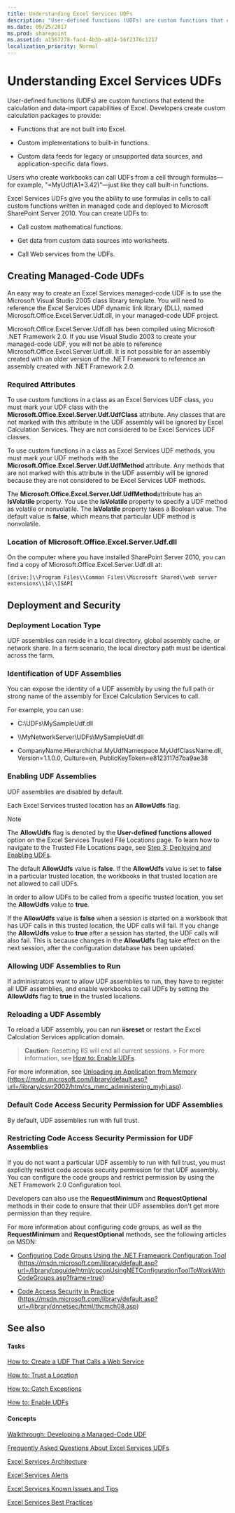 ```yaml
---
title: Understanding Excel Services UDFs
description: "User-defined functions (UDFs) are custom functions that extend the calculation and data-import capabilities of Excel."
ms.date: 09/25/2017
ms.prod: sharepoint
ms.assetid: a1567278-fac4-4b3b-a814-56f2376c1217
localization_priority: Normal
---
```



# Understanding Excel Services UDFs

User-defined functions (UDFs) are custom functions that extend the calculation and data-import capabilities of Excel. Developers create custom calculation packages to provide:
  
    
    


- Functions that are not built into Excel.
    
  
- Custom implementations to built-in functions.
    
  
- Custom data feeds for legacy or unsupported data sources, and application-specific data flows.
    
  

Users who create workbooks can call UDFs from a cell through formulas—for example, "=MyUdf(A1*3.42)"—just like they call built-in functions.
  
    
    

Excel Services UDFs give you the ability to use formulas in cells to call custom functions written in managed code and deployed to Microsoft SharePoint Server 2010. You can create UDFs to:
- Call custom mathematical functions.
    
  
- Get data from custom data sources into worksheets.
    
  
- Call Web services from the UDFs.
    
  

## Creating Managed-Code UDFs

An easy way to create an Excel Services managed-code UDF is to use the Microsoft Visual Studio 2005 class library template. You will need to reference the Excel Services UDF dynamic link library (DLL), named Microsoft.Office.Excel.Server.Udf.dll, in your managed-code UDF project. 
  
    
    
Microsoft.Office.Excel.Server.Udf.dll has been compiled using Microsoft .NET Framework 2.0. If you use Visual Studio 2003 to create your managed-code UDF, you will not be able to reference Microsoft.Office.Excel.Server.Udf.dll. It is not possible for an assembly created with an older version of the .NET Framework to reference an assembly created with .NET Framework 2.0.
  
    
    

### Required Attributes

To use custom functions in a class as an Excel Services UDF class, you must mark your UDF class with the **Microsoft.Office.Excel.Server.Udf.UdfClass** attribute. Any classes that are not marked with this attribute in the UDF assembly will be ignored by Excel Calculation Services. They are not considered to be Excel Services UDF classes.
  
    
    
To use custom functions in a class as Excel Services UDF methods, you must mark your UDF methods with the **Microsoft.Office.Excel.Server.Udf.UdfMethod** attribute. Any methods that are not marked with this attribute in the UDF assembly will be ignored because they are not considered to be Excel Services UDF methods.
  
    
    
The **Microsoft.Office.Excel.Server.Udf.UdfMethod**attribute has an **IsVolatile** property. You use the **IsVolatile** property to specify a UDF method as volatile or nonvolatile. The **IsVolatile** property takes a Boolean value. The default value is **false**, which means that particular UDF method is nonvolatile.
  
    
    

### Location of Microsoft.Office.Excel.Server.Udf.dll

On the computer where you have installed SharePoint Server 2010, you can find a copy of Microsoft.Office.Excel.Server.Udf.dll at:
  
    
    
 `[drive:]\\Program Files\\Common Files\\Microsoft Shared\\web server extensions\\14\\ISAPI`
  
    
    

## Deployment and Security


### Deployment Location Type

UDF assemblies can reside in a local directory, global assembly cache, or network share. In a farm scenario, the local directory path must be identical across the farm.
  
    
    

### Identification of UDF Assemblies

You can expose the identity of a UDF assembly by using the full path or strong name of the assembly for Excel Calculation Services to call. 
  
    
    
For example, you can use:
  
    
    

- C:\\UDFs\\MySampleUdf.dll 
    
  
- \\\\MyNetworkServer\\UDFs\\MySampleUdf.dll
    
  
- CompanyName.Hierarchichal.MyUdfNamespace.MyUdfClassName.dll, Version=1.1.0.0, Culture=en, PublicKeyToken=e8123117d7ba9ae38
    
  

### Enabling UDF Assemblies

UDF assemblies are disabled by default. 
  
    
    
Each Excel Services trusted location has an **AllowUdfs** flag.
  
> [!NOTE] 
> The **AllowUdfs** flag is denoted by the **User-defined functions allowed** option on the Excel Services Trusted File Locations page. To learn how to navigate to the Trusted File Locations page, see [Step 3: Deploying and Enabling UDFs](step-3-deploying-and-enabling-udfs.md). 
  
    
    

The default **AllowUdfs** value is **false**. If the **AllowUdfs** value is set to **false** in a particular trusted location, the workbooks in that trusted location are not allowed to call UDFs.
  
    
    
In order to allow UDFs to be called from a specific trusted location, you set the **AllowUdfs** value to **true**.
  
    
    
If the **AllowUdfs** value is **false** when a session is started on a workbook that has UDF calls in this trusted location, the UDF calls will fail. If you change the **AllowUdfs** value to **true** after a session has started, the UDF calls will also fail. This is because changes in the **AllowUdfs** flag take effect on the next session, after the configuration database has been updated.
  
    
    

### Allowing UDF Assemblies to Run

If administrators want to allow UDF assemblies to run, they have to register all UDF assemblies, and enable workbooks to call UDFs by setting the **AllowUdfs** flag to **true** in the trusted locations.
  
    
    

### Reloading a UDF Assembly

To reload a UDF assembly, you can run **iisreset** or restart the Excel Calculation Services application domain.
  
    
    

> **Caution:**
> Resetting IIS will end all current sessions. > For more information, see  [How to: Enable UDFs](how-to-enable-udfs.md). 
  
    
    

For more information, see  [Unloading an Application from Memory](https://go.microsoft.com/fwlink/?LinkId=65706) (https://msdn.microsoft.com/library/default.asp?url=/library/csvr2002/htm/cs_mmc_administering_myhj.asp).
  
    
    

### Default Code Access Security Permission for UDF Assemblies

By default, UDF assemblies run with full trust. 
  
    
    

### Restricting Code Access Security Permission for UDF Assemblies

If you do not want a particular UDF assembly to run with full trust, you must explicitly restrict code access security permission for that UDF assembly. You can configure the code groups and restrict permission by using the .NET Framework 2.0 Configuration tool. 
  
    
    
Developers can also use the **RequestMinimum** and **RequestOptional** methods in their code to ensure that their UDF assemblies don't get more permission than they require.
  
    
    
For more information about configuring code groups, as well as the **RequestMinimum** and **RequestOptional** methods, see the following articles on MSDN:
  
    
    

-  [Configuring Code Groups Using the .NET Framework Configuration Tool](https://msdn.microsoft.com/library/default.asp?url=/library/cpguide/html/cpconUsingNETConfigurationToolToWorkWithCodeGroups.asp?frame=true) (https://msdn.microsoft.com/library/default.asp?url=/library/cpguide/html/cpconUsingNETConfigurationToolToWorkWithCodeGroups.asp?frame=true)
    
  
-  [Code Access Security in Practice](https://go.microsoft.com/fwlink/?LinkId=65465) (https://msdn.microsoft.com/library/default.asp?url=/library/dnnetsec/html/thcmch08.asp)
    
  

## See also


#### Tasks


  
    
    
 [How to: Create a UDF That Calls a Web Service](how-to-create-a-udf-that-calls-a-web-service.md)
  
    
    
 [How to: Trust a Location](how-to-trust-a-location.md)
  
    
    
 [How to: Catch Exceptions](how-to-catch-exceptions.md)
  
    
    
 [How to: Enable UDFs](how-to-enable-udfs.md)
#### Concepts


  
    
    
 [Walkthrough: Developing a Managed-Code UDF](walkthrough-developing-a-managed-code-udf.md)
  
    
    
 [Frequently Asked Questions About Excel Services UDFs](frequently-asked-questions-about-excel-services-udfs.yml)
  
    
    
 [Excel Services Architecture](excel-services-architecture.md)
  
    
    
 [Excel Services Alerts](excel-services-alerts.md)
  
    
    
 [Excel Services Known Issues and Tips](excel-services-known-issues-and-tips.md)
  
    
    
 [Excel Services Best Practices](excel-services-best-practices.md)
